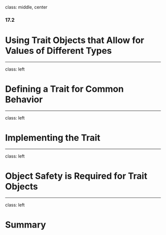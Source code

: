 class: middle, center

### 17.2

# Using Trait Objects that Allow for Values of Different Types

---

class: left

# Defining a Trait for Common Behavior

---

class: left

# Implementing the Trait

---

class: left

# Object Safety is Required for Trait Objects

---

class: left

# Summary
